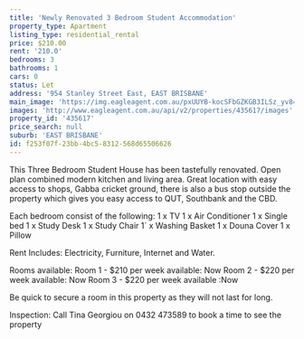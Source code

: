 ```yaml
---
title: 'Newly Renovated 3 Bedroom Student Accommodation'
property_type: Apartment
listing_type: residential_rental
price: $210.00
rent: '210.0'
bedrooms: 3
bathrooms: 1
cars: 0
status: Let
address: '954 Stanley Street East, EAST BRISBANE'
main_image: 'https://img.eagleagent.com.au/pxUUYB-kocSFbGZKGB3ILSz_yv8=/1280x854/smart/https://s3-us-west-2.amazonaws.com/eagleagent-orig/images/6826146/415021567-image-M.jpg'
images: 'http://www.eagleagent.com.au/api/v2/properties/435617/images'
property_id: '435617'
price_search: null
suburb: 'EAST BRISBANE'
id: f253f07f-23bb-4bc5-8312-568d65506626
---
```

This Three Bedroom Student House has been tastefully renovated. Open plan combined modern kitchen and living area. Great location with easy access to shops, Gabba cricket ground, there is also a bus stop outside the property which gives you easy access to QUT, Southbank and the CBD.

Each bedroom consist of the following:
1 x TV
1 x Air Conditioner
1 x Single bed
1 x Study Desk
1 x Study Chair
1` x Washing Basket
1 x Douna Cover
1 x Pillow

Rent Includes: Electricity, Furniture,  Internet and Water.

Rooms available:
Room 1 -  $210  per week available: Now
Room 2 - $220 per week available: Now
Room 3 - $220 per week available :Now

Be quick to secure a room in this property as they will not last for long.

Inspection: Call Tina Georgiou on 0432 473589 to book a time to see  the property